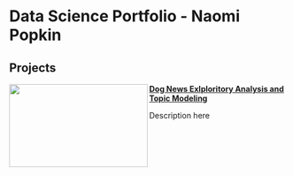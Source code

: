 # Data Science Portfolio - Naomi Popkin

## Projects

<img align="left" width="250" height="150" src=""> **[Dog News Exlploritory Analysis and Topic Modeling]()**

Description here

#
